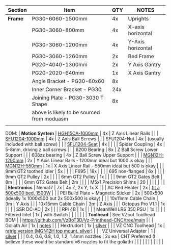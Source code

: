 
| Section | Item | QTY | NOTES |
| ------------- | ------------- | ------------- | ------------- |
|  **Frame** | PG30-6060-1500mm  | 4x  | Uprights  | 
| | PG30-3060-800mm  | 4x  | X-axis horizontal  |
| | PG30-3060-1200mm  | 4x  | Y-Axis horizontal  |
| | PG30-3060-1260mm  | 2x  | Bed Frame  |
| | PG20-4040-1300mm  | 2x  | Y Axis Gantry  |
| | PG20-2020-640mm  | 1x  | X Axis Gantry  |
| | Angle Bracket - PG30-60x60  | 8x  |   |
| | Inner Corner Bracket - PG30  | 24x  |   |
| | Joining Plate - PG30-3030 T Shape  | 8x  |   |
| | above is likely to be sourced from moduasm  |   |   |
| |   |   |   |

DOM:
| **Motion System** | [HGH15CA-1000mm](https://cnconline.co.za/products/linear-rail-hgr15-x-500mm-with-2-x-hgh15ca-blocks?variant=41386933780646)  | 4x  | Z Axis Linear Rails  |
| | [SFU1204-1000mm](https://cnconline.co.za/products/ball-screw-with-nut-sfu1204-x-400mm?variant=43802800914598)  | 4x  | Z Axis Ball Screws  |
| | SFU1204-Nut  | 4x  |  (usually included with ball screw) |
| | [SFU1204-Seat](https://cnconline.co.za/products/sfu12-nut-housing)  | 4x  |   |
| | Spider Coupling  | 4x  | 5-8mm, driving z ball screws  |
| | 6200 Bearing  | 8x  | Z Ball Screw Lower Support  |
| | 608zz bearing  | 4x  | Z Ball Screw Upper Support  |
| | [MGN12H-1200mm](https://cnconline.co.za/products/linear-rail-mgn12-with-mgn12h-block-multiple-length-options?variant=44939845107878)  | 2x  | Y Axis Linear Rails - 1200mm ideal but 1000 is okay  |
| | [MGN12H-550mm](https://cnconline.co.za/products/linear-rail-mgn12-with-mgn12h-block-multiple-length-options?variant=44939845075110)  | 1x  | X Axis Linear Rail - 550mm ideal but 500 is okay  |
| | 9mm GT2 toothed idler  | 5x  |   |
| | F695  | 18x  |   |
| | 695 non-flanged  | 6x  |   |
| | 9mm GT2 Pulley  | 2x  |   |
| | 6mm GT2 Pulley  | 1x  |   |
| | 9mm GT2 Gates Belt  | 8m  |   |
| | 6mm GT2 Gates Belt  | 2m  |   |
| | M5x1 Precision Shims  | 20  |   |
| |   |   |   |
| **Electronics** | Nema17  | 7x  | 4x Z, 2x Y, 1x X  |
| | AC Bed Heater  | 2x  | [fit a 500x500 bed, 1500W](https://ratrig.com/keenovo-heater-pad-and-ssr-relays-multiple-sizes-configurations.html)  |
| | PEI Build Plate + Magnetic Sticker  | 2x  | 500x500 (ideally 1x 1000x500 but 2x 500x500 is okay) |
| | 10x11mm Cable Chain  | 3m  | Y Axis  |
| | 10x15mm Cable Chain  | 3m  | Z Axis  |
| | Octopus Pro V1.1 | 1x |  |
| | SSR DC-AC | 2x |  |
| | RPi 4B | 1x |  |
| | MeanWell LRS 350 PSU | 1x |  |
| | Filtered Inlet | 1x | with Switch |
| |   |   |   |
| **Toolhead** | See VZbot Toolhead BOM  |   | https://github.com/VzBoT3D/Vz-Printhead-CNC/tree/main |
| | Goliath Air  | 1x  | [notes](https://www.aliexpress.com/item/1005005298362710.html?spm=a2g0o.home.0.0.650c76dbPTa358&mp=1)  |
| | Hextrudort  | 1x  | [silver](https://www.aliexpress.com/item/1005006121253410.html?spm=a2g0o.detail.pcDetailBottomMoreThisSeller.2.43996FCH6FCHmd&gps-id=pcDetailBottomMoreThisSeller&scm=1007.13339.291025.0&scm_id=1007.13339.291025.0&scm-url=1007.13339.291025.0&pvid=05fb4482-2c3a-4232-a3ee-7b711cf6d394&_t=gps-id:pcDetailBottomMoreThisSeller,scm-url:1007.13339.291025.0,pvid:05fb4482-2c3a-4232-a3ee-7b711cf6d394,tpp_buckets:668%232846%238112%231997&pdp_npi=4%40dis%21ZAR%21274.88%21252.89%21%21%2115.00%2113.80%21%40211b813b17233067836072390ee660%2112000036371654831%21rec%21ZA%214714140911%21XZ&utparam-url=scene%3ApcDetailBottomMoreThisSeller%7Cquery_from%3A)  |
| | VZ CNC Toolhead  | 1x  | [ratrig version (MGN12H top mount, silver)](https://www.aliexpress.com/item/1005005738653240.html?pdp_npi=4%40dis%21ZAR%21ZAR%20320.69%21ZAR%20256.55%21%21%2117.50%2114.00%21%402103890917233066961985948edd37%2112000034168571379%21sh%21ZA%214714140911%21X&spm=a2g0o.store_pc_allItems_or_groupList.new_all_items_2007473650367.1005005738653240)  |
| | VZ Universal Adapter  | 1  | [silver](https://www.aliexpress.com/item/1005005738653240.html?pdp_npi=4%40dis%21ZAR%21ZAR%20320.69%21ZAR%20256.55%21%21%2117.50%2114.00%21%402103890917233066961985948edd37%2112000034168571379%21sh%21ZA%214714140911%21X&spm=a2g0o.store_pc_allItems_or_groupList.new_all_items_2007473650367.1005005738653240)  |
| | 0.4, 0.6, 0.8, 1.0, 1.2, 1.4mm nozzles  | 2x ea  | CHT Preferred (I believe these would be standard v6 nozzles to fit the goliath)  |
| |   |   |   |
| |   |   |   |




